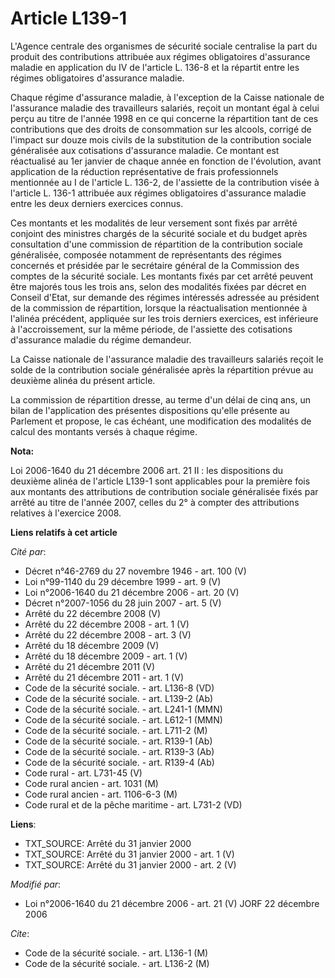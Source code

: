 # Article L139-1

L'Agence centrale des organismes de sécurité sociale centralise la part du produit des contributions attribuée aux régimes
obligatoires d'assurance maladie en application du IV de l'article L. 136-8 et la répartit entre les régimes obligatoires
d'assurance maladie.

Chaque régime d'assurance maladie, à l'exception de la Caisse nationale de l'assurance maladie des travailleurs salariés,
reçoit un montant égal à celui perçu au titre de l'année 1998 en ce qui concerne la répartition tant de ces contributions que
des droits de consommation sur les alcools, corrigé de l'impact sur douze mois civils de la substitution de la contribution
sociale généralisée aux cotisations d'assurance maladie. Ce montant est réactualisé au 1er janvier de chaque année en
fonction de l'évolution, avant application de la réduction représentative de frais professionnels mentionnée au I de
l'article L. 136-2, de l'assiette de la contribution visée à l'article L. 136-1 attribuée aux régimes obligatoires
d'assurance maladie entre les deux derniers exercices connus.

Ces montants et les modalités de leur versement sont fixés par arrêté conjoint des ministres chargés de la sécurité sociale
et du budget après consultation d'une commission de répartition de la contribution sociale généralisée, composée notamment de
représentants des régimes concernés et présidée par le secrétaire général de la Commission des comptes de la sécurité
sociale. Les montants fixés par cet arrêté peuvent être majorés tous les trois ans, selon des modalités fixées par décret en
Conseil d'Etat, sur demande des régimes intéressés adressée au président de la commission de répartition, lorsque la
réactualisation mentionnée à l'alinéa précédent, appliquée sur les trois derniers exercices, est inférieure à
l'accroissement, sur la même période, de l'assiette des cotisations d'assurance maladie du régime demandeur.

La Caisse nationale de l'assurance maladie des travailleurs salariés reçoit le solde de la contribution sociale généralisée
après la répartition prévue au deuxième alinéa du présent article.

La commission de répartition dresse, au terme d'un délai de cinq ans, un bilan de l'application des présentes dispositions
qu'elle présente au Parlement et propose, le cas échéant, une modification des modalités de calcul des montants versés à
chaque régime.

**Nota:**

Loi 2006-1640 du 21 décembre 2006 art. 21 II : les dispositions du deuxième alinéa de l'article L139-1 sont applicables pour
la première fois aux montants des attributions de contribution sociale généralisée fixés par arrêté au titre de l'année 2007,
celles du 2° à compter des attributions relatives à l'exercice 2008.

**Liens relatifs à cet article**

_Cité par_:

  - Décret n°46-2769 du 27 novembre 1946 - art. 100 (V)
  - Loi n°99-1140 du 29 décembre 1999 - art. 9 (V)
  - Loi n°2006-1640 du 21 décembre 2006 - art. 20 (V)
  - Décret n°2007-1056 du 28 juin 2007 - art. 5 (V)
  - Arrêté du 22 décembre 2008 (V)
  - Arrêté du 22 décembre 2008 - art. 1 (V)
  - Arrêté du 22 décembre 2008 - art. 3 (V)
  - Arrêté du 18 décembre 2009 (V)
  - Arrêté du 18 décembre 2009 - art. 1 (V)
  - Arrêté du 21 décembre 2011 (V)
  - Arrêté du 21 décembre 2011 - art. 1 (V)
  - Code de la sécurité sociale. - art. L136-8 (VD)
  - Code de la sécurité sociale. - art. L139-2 (Ab)
  - Code de la sécurité sociale. - art. L241-1 (MMN)
  - Code de la sécurité sociale. - art. L612-1 (MMN)
  - Code de la sécurité sociale. - art. L711-2 (M)
  - Code de la sécurité sociale. - art. R139-1 (Ab)
  - Code de la sécurité sociale. - art. R139-3 (Ab)
  - Code de la sécurité sociale. - art. R139-4 (Ab)
  - Code rural - art. L731-45 (V)
  - Code rural ancien - art. 1031 (M)
  - Code rural ancien - art. 1106-6-3 (M)
  - Code rural et de la pêche maritime - art. L731-2 (VD)

**Liens**:

  - TXT_SOURCE: Arrêté du 31 janvier 2000
  - TXT_SOURCE: Arrêté du 31 janvier 2000 - art. 1 (V)
  - TXT_SOURCE: Arrêté du 31 janvier 2000 - art. 2 (V)

_Modifié par_:

  - Loi n°2006-1640 du 21 décembre 2006 - art. 21 (V) JORF 22 décembre 2006

_Cite_:

  - Code de la sécurité sociale. - art. L136-1 (M)
  - Code de la sécurité sociale. - art. L136-2 (M)
